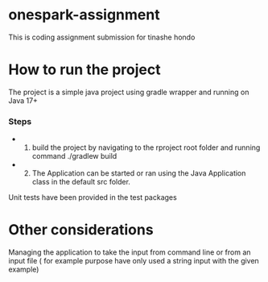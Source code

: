 # onespark-assignment
This is coding assignment submission for tinashe hondo

# How to run the project
The project is a simple java project using gradle wrapper and running on Java 17+
### Steps
* 1. build the project by navigating to the rproject root folder and running command ./gradlew build
* 2. The Application can be started or ran using the Java Application class in the default src folder.

Unit tests have been provided in the test packages

# Other considerations
Managing the application to take the input from command line or from an input file ( for example purpose have only used a string input with the given example)
